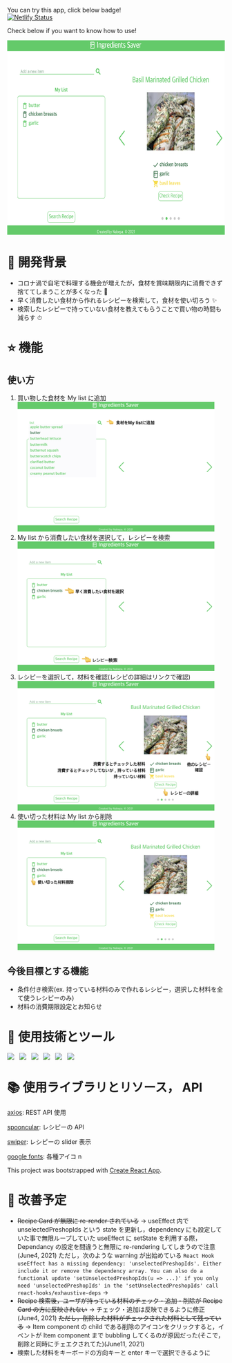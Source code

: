 You can try this app, click below badge!
</br>
<a href="https://jovial-elion-1df897.netlify.app/
" target="_blank">![Netlify Status](https://api.netlify.com/api/v1/badges/aea01573-e082-44b4-8617-12e71bf71494/deploy-status)</a>

Check below if you want to know how to use!

<img src="public/images/main.png" height="450">

# 🚀 開発背景

- コロナ渦で自宅で料理する機会が増えたが，食材を賞味期限内に消費できず捨ててしまうことが多くなった 🙊
- 早く消費したい食材から作れるレシピーを検索して，食材を使い切ろう ✨
- 検索したレシピーで持っていない食材を教えてもらうことで買い物の時間も減らす ⏱

# ⭐️ 機能

## 使い方

1. 買い物した食材を My list に追加
   <img src="public/images/step1.png" height="300">
2. My list から消費したい食材を選択して，レシピーを検索
   <img src="public/images/step2.png" height="300">
3. レシピーを選択して，材料を確認(レシピの詳細はリンクで確認)
   <img src="public/images/step3.png" height="300">
4. 使い切った材料は My list から削除
   <img src="public/images/step4.png" height="300">

## 今後目標とする機能

- 条件付き検索(ex. 持っている材料のみで作れるレシピー，選択した材料を全て使うレシピーのみ)
- 材料の消費期限設定とお知らせ

# 🦄 使用技術とツール

<p>
    <img src="https://img.shields.io/badge/HTML-E34F26?style=flat&logo=HTML5&logoColor=white"/>&nbsp;&nbsp;
    <img src="https://img.shields.io/badge/CSS-1572B6?style=flat&logo=CSS3&logoColor=white"/>&nbsp;&nbsp;
    <img src="https://img.shields.io/badge/TypeScript-007ACC?style=flat&logo=typescript&logoColor=white"/>&nbsp;&nbsp;
    <img src="https://img.shields.io/badge/React-61DAFB?style=flat&logo=React&logoColor=black"/>&nbsp;&nbsp;
    <img src="https://img.shields.io/badge/PostCSS-DD3A0A?style=flat&logo=PostCSS&logoColor=white"/>&nbsp;&nbsp;
    <img src="https://img.shields.io/badge/Yarn-2C8EBB?style=flat&logo=Yarn&logoColor=white"/>&nbsp;&nbsp;
 </p>

# 📚 使用ライブラリとリソース， API

[axios](https://github.com/axios/axios): REST API 使用

[spooncular](https://spoonacular.com/food-api): レシピーの API

[swiper](https://swiperjs.com/): レシピーの slider 表示

[google fonts](https://fonts.google.com/icons): 各種アイコ n

This project was bootstrapped with [Create React App](https://github.com/facebook/create-react-app).

# 🐛 改善予定

- ~~Recipe Card が無限に re-render されている~~
  → useEffect 内で unselectedPreshopIds という state を更新し，dependency にも設定していた事で無限ループしていた
  useEffect に setState を利用する際，Dependancy の設定を間違うと無限に re-rendering してしまうので注意
  (June4, 2021)
  ただし，次のような warning が出始めている
  `React Hook useEffect has a missing dependency: 'unselectedPreshopIds'. Either include it or remove the dependency array. You can also do a functional update 'setUnselectedPreshopIds(u => ...)' if you only need 'unselectedPreshopIds' in the 'setUnselectedPreshopIds' call react-hooks/exhaustive-deps`
  →
- ~~Recipe 検索後，ユーザが持っている材料のチェック・追加・削除が Recipe Card の方に反映されない~~
  → チェック・追加は反映できるように修正(June4, 2021)
  ~~ただし，削除した材料がチェックされた材料として残っている~~
  → Item component の child である削除のアイコンをクリックすると，イベントが Item component まで bubbling してくるのが原因だった(そこで，削除と同時にチェエクされてた)(June11, 2021)
- 検索した材料をキーボードの方向キーと enter キーで選択できるように
